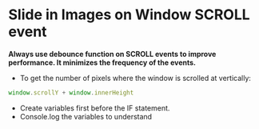 <h1>Slide in Images on Window SCROLL event</h1>

<b>Always use debounce function on SCROLL events to improve performance. It minimizes the frequency of the events.</b>

* To get the number of pixels where the window is scrolled at vertically:

```javascript
window.scrollY + window.innerHeight
```

* Create variables first before the IF statement. 
* Console.log the variables to understand
